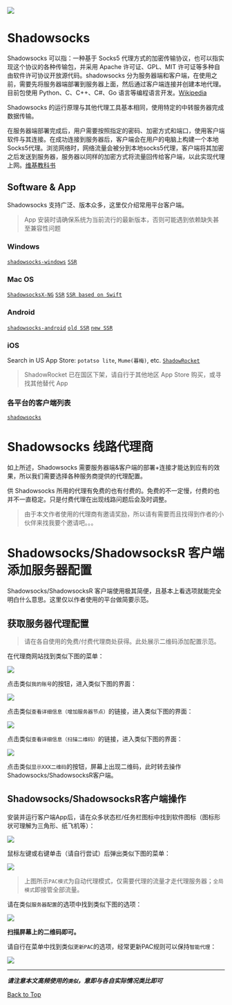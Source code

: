 <span id="top"></span>
![](https://avatars1.githubusercontent.com/u/3006190?s=200&v=4)

# Shadowsocks

Shadowsocks 可以指：一种基于 Socks5 代理方式的加密传输协议，也可以指实现这个协议的各种传输包，并采用 Apache 许可证、GPL、MIT 许可证等多种自由软件许可协议开放源代码。shadowsocks 分为服务器端和客户端，在使用之前，需要先将服务器端部署到服务器上面，然后通过客户端连接并创建本地代理。目前包使用 Python、C、C++、C#、Go 语言等编程语言开发。[Wikipedia](https://zh.wikipedia.org/wiki/Shadowsocks)

Shadowsocks 的运行原理与其他代理工具基本相同，使用特定的中转服务器完成数据传输。

在服务器端部署完成后，用户需要按照指定的密码、加密方式和端口，使用客户端软件与其连接。在成功连接到服务器后，客户端会在用户的电脑上构建一个本地Socks5代理。浏览网络时，网络流量会被分到本地socks5代理，客户端将其加密之后发送到服务器，服务器以同样的加密方式将流量回传给客户端，以此实现代理上网。[维基教科书](https://zh.wikibooks.org/wiki/Shadowsocks)

## Software & App

Shadowsocks 支持广泛、版本众多，这里仅介绍常用平台客户端。

> App 安装时请确保系统为当前流行的最新版本，否则可能遇到依赖缺失甚至兼容性问题

### Windows

[`shadowsocks-windows`](https://github.com/shadowsocks/shadowsocks-windows)
[`SSR`](https://github.com/shadowsocksr-backup/shadowsocksr-csharp/releases)

### Mac OS

[`ShadowsocksX-NG`](https://github.com/shadowsocks/ShadowsocksX-NG)
[`SSR`](https://github.com/qinyuhang/ShadowsocksX-NG-R)
[`SSR based on Swift`](https://github.com/wzdnzd/ShadowsocksX-NG-R)

### Android

[`shadowsocks-android`](https://github.com/shadowsocks/shadowsocks-android)
[`old SSR`](https://github.com/shadowsocksr-backup/shadowsocksr-android/releases)
[`new SSR`](https://github.com/shadowsocksrr/shadowsocksr-android)

### iOS

Search in US App Store: `potatso lite`, `Mume(暮梅)`, etc.
[`ShadowRocket`](https://itunes.apple.com/hk/app/shadowrocket/id932747118?l=en&mt=8)
> ShadowRocket 已在国区下架，请自行于其他地区 App Store 购买，或寻找其他替代 App

### 各平台的客户端列表

[`shadowsocks`](https://shadowsocks.org/en/download/clients.html)

# Shadowsocks 线路代理商

如上所述，Shadowsocks 需要服务器端&客户端的部署+连接才能达到应有的效果，所以我们需要选择各种服务商提供的代理配置。

供 Shadowsocks 所用的代理有免费的也有付费的。免费的不一定慢，付费的也并不一直稳定。只是付费代理在出现线路问题后会及时调整。

> 由于本文作者使用的代理商有邀请奖励，所以请有需要而且找得到作者的小伙伴来找我要个邀请吧。。。

# Shadowsocks/ShadowsocksR 客户端添加服务器配置

Shadowsocks/ShadowsocksR 客户端使用极其简便，且基本上看选项就能完全明白什么意思。这里仅以作者使用的平台做简要示范。

## 获取服务器代理配置

> 请在各自使用的免费/付费代理商处获得。此处展示二维码添加配置示范。

在代理商网站找到类似下图的菜单：

![](http://lx-public-pic.oss-cn-shanghai.aliyuncs.com/Shadowsocks/%E5%B1%8F%E5%B9%95%E5%BF%AB%E7%85%A7%202019-03-11%2011.06.38.png)

点击类似`我的账号`的按钮，进入类似下图的界面：

![](http://lx-public-pic.oss-cn-shanghai.aliyuncs.com/Shadowsocks/%E5%B1%8F%E5%B9%95%E5%BF%AB%E7%85%A7%202019-03-11%2011.10.07.png)

点击类似`查看详细信息（增加服务器节点）`的链接，进入类似下图的界面：

![](http://lx-public-pic.oss-cn-shanghai.aliyuncs.com/Shadowsocks/%E5%B1%8F%E5%B9%95%E5%BF%AB%E7%85%A7%202019-03-11%2011.11.40.png)

点击类似`查看详细信息（扫描二维码）`的链接，进入类似下图的界面：

![](http://lx-public-pic.oss-cn-shanghai.aliyuncs.com/Shadowsocks/%E5%B1%8F%E5%B9%95%E5%BF%AB%E7%85%A7%202019-03-11%2011.12.37.png)

点击类似`显示XXX二维码`的按钮，屏幕上出现二维码，此时转去操作Shadowsocks/ShadowsocksR客户端。

## Shadowsocks/ShadowsocksR客户端操作

安装并运行客户端App后，请在众多状态栏/任务栏图标中找到软件图标（图标形状可理解为三角形、纸飞机等）：

![](http://lx-public-pic.oss-cn-shanghai.aliyuncs.com/Shadowsocks/%E5%B1%8F%E5%B9%95%E5%BF%AB%E7%85%A7%202019-03-11%2011.14.04.png)

鼠标左键或右键单击（请自行尝试）后弹出类似下图的菜单：

![](http://lx-public-pic.oss-cn-shanghai.aliyuncs.com/Shadowsocks/%E5%B1%8F%E5%B9%95%E5%BF%AB%E7%85%A7%202019-03-11%2011.14.29.png)

> 上图所示`PAC模式`为自动代理模式，仅需要代理的流量才走代理服务器；`全局模式`即接管全部流量。

请在类似`服务器配置`的选项中找到类似下图的选项：

![](http://lx-public-pic.oss-cn-shanghai.aliyuncs.com/Shadowsocks/%E5%B1%8F%E5%B9%95%E5%BF%AB%E7%85%A7%202019-03-11%2011.15.33.png)

**扫描屏幕上的二维码即可。**

请自行在菜单中找到类似`更新PAC`的选项，经常更新PAC规则可以保持`智能代理`：

![](http://lx-public-pic.oss-cn-shanghai.aliyuncs.com/Shadowsocks/%E5%B1%8F%E5%B9%95%E5%BF%AB%E7%85%A7%202019-03-11%2011.16.04.png)

---

***请注意本文高频使用的`类似`，意即与各自实际情况类比即可***

[Back to Top](#top)